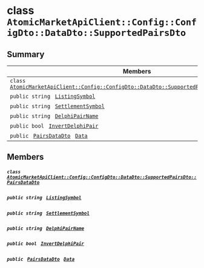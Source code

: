 # class `AtomicMarketApiClient::Config::ConfigDto::DataDto::SupportedPairsDto` 

## Summary

 Members                                | Descriptions                                
----------------------------------------|---------------------------------------------
`class ` [`AtomicMarketApiClient::Config::ConfigDto::DataDto::SupportedPairsDto::PairsDataDto`](.github/workflows/documentation/md/AtomicMarketApiClient--Config--ConfigDto--DataDto--SupportedPairsDto--PairsDataDto.md#class_atomic_market_api_client_1_1_config_1_1_config_dto_1_1_data_dto_1_1_supported_pairs_dto_1_1_pairs_data_dto)        | 
`public string ` [`ListingSymbol`](#class_atomic_market_api_client_1_1_config_1_1_config_dto_1_1_data_dto_1_1_supported_pairs_dto_1a2ab8232a6a9dcb4f37cfad099aa2bebf) | 
`public string ` [`SettlementSymbol`](#class_atomic_market_api_client_1_1_config_1_1_config_dto_1_1_data_dto_1_1_supported_pairs_dto_1abcbf4e36d15f0992a9c05923fa5307fa) | 
`public string ` [`DelphiPairName`](#class_atomic_market_api_client_1_1_config_1_1_config_dto_1_1_data_dto_1_1_supported_pairs_dto_1a5781e9a4dfabe36a95f50b1853df80be) | 
`public bool ` [`InvertDelphiPair`](#class_atomic_market_api_client_1_1_config_1_1_config_dto_1_1_data_dto_1_1_supported_pairs_dto_1a01642a452aa8312e0df75ccbd1007418) | 
`public ` [`PairsDataDto`](.github/workflows/documentation/md/AtomicMarketApiClient--Config--ConfigDto--DataDto--SupportedPairsDto--PairsDataDto.md#class_atomic_market_api_client_1_1_config_1_1_config_dto_1_1_data_dto_1_1_supported_pairs_dto_1_1_pairs_data_dto)` ` [`Data`](#class_atomic_market_api_client_1_1_config_1_1_config_dto_1_1_data_dto_1_1_supported_pairs_dto_1a3329cf6b14c86be3a4090c0bc30914e5) | 

## Members

##### `class ` [`AtomicMarketApiClient::Config::ConfigDto::DataDto::SupportedPairsDto::PairsDataDto`](.github/workflows/documentation/md/AtomicMarketApiClient--Config--ConfigDto--DataDto--SupportedPairsDto--PairsDataDto.md#class_atomic_market_api_client_1_1_config_1_1_config_dto_1_1_data_dto_1_1_supported_pairs_dto_1_1_pairs_data_dto) 

##### `public string ` [`ListingSymbol`](#class_atomic_market_api_client_1_1_config_1_1_config_dto_1_1_data_dto_1_1_supported_pairs_dto_1a2ab8232a6a9dcb4f37cfad099aa2bebf) 

##### `public string ` [`SettlementSymbol`](#class_atomic_market_api_client_1_1_config_1_1_config_dto_1_1_data_dto_1_1_supported_pairs_dto_1abcbf4e36d15f0992a9c05923fa5307fa) 

##### `public string ` [`DelphiPairName`](#class_atomic_market_api_client_1_1_config_1_1_config_dto_1_1_data_dto_1_1_supported_pairs_dto_1a5781e9a4dfabe36a95f50b1853df80be) 

##### `public bool ` [`InvertDelphiPair`](#class_atomic_market_api_client_1_1_config_1_1_config_dto_1_1_data_dto_1_1_supported_pairs_dto_1a01642a452aa8312e0df75ccbd1007418) 

##### `public ` [`PairsDataDto`](.github/workflows/documentation/md/AtomicMarketApiClient--Config--ConfigDto--DataDto--SupportedPairsDto--PairsDataDto.md#class_atomic_market_api_client_1_1_config_1_1_config_dto_1_1_data_dto_1_1_supported_pairs_dto_1_1_pairs_data_dto)` ` [`Data`](#class_atomic_market_api_client_1_1_config_1_1_config_dto_1_1_data_dto_1_1_supported_pairs_dto_1a3329cf6b14c86be3a4090c0bc30914e5) 


